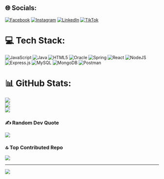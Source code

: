 
## 🌐 Socials:
[![Facebook](https://img.shields.io/badge/Facebook-%231877F2.svg?logo=Facebook&logoColor=white)](https://facebook.com/catmorx) [![Instagram](https://img.shields.io/badge/Instagram-%23E4405F.svg?logo=Instagram&logoColor=white)](https://instagram.com/catalinamorx) [![LinkedIn](https://img.shields.io/badge/LinkedIn-%230077B5.svg?logo=linkedin&logoColor=white)](https://linkedin.com/in/catmorx) [![TikTok](https://img.shields.io/badge/TikTok-%23000000.svg?logo=TikTok&logoColor=white)](https://tiktok.com/@catmrx08) 

# 💻 Tech Stack:
![JavaScript](https://img.shields.io/badge/javascript-%23323330.svg?style=flat-square&logo=javascript&logoColor=%23F7DF1E) ![Java](https://img.shields.io/badge/java-%23ED8B00.svg?style=flat-square&logo=java&logoColor=white) ![HTML5](https://img.shields.io/badge/html5-%23E34F26.svg?style=flat-square&logo=html5&logoColor=white) ![Oracle](https://img.shields.io/badge/Oracle-F80000?style=flat-square&logo=oracle&logoColor=white) ![Spring](https://img.shields.io/badge/spring-%236DB33F.svg?style=flat-square&logo=spring&logoColor=white) ![React](https://img.shields.io/badge/react-%2320232a.svg?style=flat-square&logo=react&logoColor=%2361DAFB) ![NodeJS](https://img.shields.io/badge/node.js-6DA55F?style=flat-square&logo=node.js&logoColor=white) ![Express.js](https://img.shields.io/badge/express.js-%23404d59.svg?style=flat-square&logo=express&logoColor=%2361DAFB) ![MySQL](https://img.shields.io/badge/mysql-%2300f.svg?style=flat-square&logo=mysql&logoColor=white) ![MongoDB](https://img.shields.io/badge/MongoDB-%234ea94b.svg?style=flat-square&logo=mongodb&logoColor=white) ![Postman](https://img.shields.io/badge/Postman-FF6C37?style=flat-square&logo=postman&logoColor=white)
# 📊 GitHub Stats:
![](https://github-readme-stats.vercel.app/api?username=Catmorx&theme=radical&hide_border=true&include_all_commits=false&count_private=false)<br/>
![](https://github-readme-streak-stats.herokuapp.com/?user=Catmorx&theme=radical&hide_border=true)<br/>
![](https://github-readme-stats.vercel.app/api/top-langs/?username=Catmorx&theme=radical&hide_border=true&include_all_commits=false&count_private=false&layout=compact)

### ✍️ Random Dev Quote
![](https://quotes-github-readme.vercel.app/api?type=horizontal&theme=radical)

### 🔝 Top Contributed Repo
![](https://github-contributor-stats.vercel.app/api?username=Catmorx&limit=5&theme=radical&combine_all_yearly_contributions=true)

---
[![](https://visitcount.itsvg.in/api?id=Catmorx&icon=0&color=0)](https://visitcount.itsvg.in)
